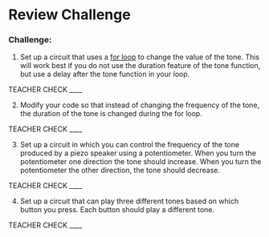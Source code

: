 # Review Challenge

### Challenge:

1.  Set up a circuit that uses a [for loop](https://www.google.com/url?q=https://docs.google.com/document/d/1BmZbXzxnD2j17QToSZ9jeZmnP7burwfksfQq2v4zu-Y/edit%23heading%3Dh.2u7q6orum403&sa=D&ust=1587613173962000) to change the value of the tone. This will work best if you do not use the duration feature of the tone function, but use a delay after the tone function in your loop.

TEACHER CHECK \_\_\_\_

2.  Modify your code so that instead of changing the frequency of the tone, the duration of the tone is changed during the for loop.

TEACHER CHECK \_\_\_\_

3.  Set up a circuit in which you can control the frequency of the tone produced by a piezo speaker using a potentiometer. When you turn the potentiometer one direction the tone should increase. When you turn the potentiometer the other direction, the tone should decrease.

TEACHER CHECK \_\_\_\_

4.  Set up a circuit that can play three different tones based on which button you press. Each button should play a different tone.

TEACHER CHECK \_\_\_\_
